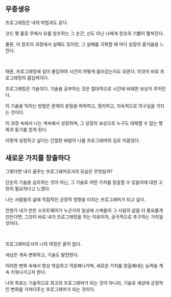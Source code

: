 ## 무중생유

프로그래밍은 내게 마법과도 같다.

코드 몇 줄로 무에서 유를 창조하는 그 순간, 신도 아닌 나에게 창조의 기쁨이 펼쳐진다.

물론, 이 창조의 과정에서 실패도 있지만, 그 실패를 극복할 때 마다 성장의 즐거움을 느낀다.

<br>

때론, 프로그래밍에 깊이 몰입하여 시간이 어떻게 흘러갔는지도 모른다. 이것이 바로 프로그래밍의 흡입력이다.

프로그래밍은 기술이다. 기술을 공부하는 것은 절대적으로 시간에 비례한 보상이 주어진다.

이 기술을 익히는 방법은 문제의 본질을 파악하고, 정리하고, 지속적으로 의구심을 가지는 것이다.

이 과정 속에서 나는 계속해서 성장하며, 그 성장의 보상으로 누구도 대체할 수 없는 행복과 동기를 얻게 된다.

이렇게 성장하고 싶다는 간절한 바람이 나를 프로그래머의 길로 이끌었다.

## 새로운 가치를 창출하다

그렇다면 내가 꿈꾸는 프로그래머로서의 모습은 무엇일까?

단순히 기술을 습득하는 것이 아닌, 그 기술로 어떤 가치를 창출할 수 있을지에 대한 고민이 필요하다고 느꼈다.

나는 사람들의 삶에 직접적인 긍정적 영향을 미치는 프로그래머가 되고 싶다.

언젠가 내가 만든 소프트웨어가 누군가의 일상에 스며들어 그 사람의 삶을 더 풍요롭게 만든다면, 그것이 바로 내가 프로그래밍을 하는 이유이자, 궁극적으로 추구하는 가치일 것이다.

<br>

프로그래머로서의 나의 여정은 끝이 없다.

세상은 계속 변화하고, 기술도 발전한다.

이러한 변화 속에서 항상 학습하고 적응해나가며, 새로운 가치를 창출해내는 능력을 계속 키워나가고자 한다.

나의 목표는 기술적으로 최고의 프로그래머가 되는 것이 아니라, 기술로 세상에 긍정적인 변화를 가져다주는 프로그래머가 되는 것이다.

